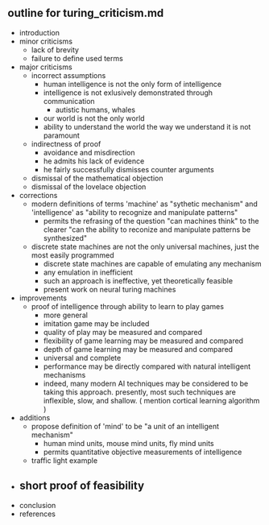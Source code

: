 ## outline for turing_criticism.md
 - introduction
 - minor criticisms
	 - lack of brevity
	 - failure to define used terms
 - major criticisms
	 - incorrect assumptions
		 - human intelligence is not the only form of intelligence
		 - intelligence is not exlusively demonstrated through communication
			 - autistic humans, whales
		 - our world is not the only world
		 - ability to understand the world the way we understand it is not paramount
	 - indirectness of proof
		 - avoidance and misdirection
		 - he admits his lack of evidence
		 - he fairly successfully dismisses counter arguments
	 - dismissal of the mathematical objection
	 - dismissal of the lovelace objection
 - corrections
	 - modern definitions of terms 'machine' as "sythetic mechanism" and 'intelligence' as "ability to recognize and manipulate patterns"
		 - permits the refrasing of the question "can machines think" to the clearer "can the ability to reconize and manipulate patterns be synthesized"
	 - discrete state machines are not the only universal machines, just the most easily programmed
		 - discrete state machines are capable of emulating any mechanism
		 - any emulation in inefficient
		 - such an approach is ineffective, yet theoretically feasible
		 - present work on neural turing machines
 - improvements
	 - proof of intelligence through ability to learn to play games
		 - more general
		 - imitation game may be included
		 - quality of play may be measured and compared
		 - flexibility of game learning may be measured and compared
		 - depth of game learning may be measured and compared
		 - universal and complete
		 - performance may be directly compared with natural intelligent mechanisms
		 - indeed, many modern AI techniques may be considered to be taking this approach. presently, most such techniques are inflexible, slow, and shallow. ( mention cortical learning algorithm )
 - additions
	 - propose definition of 'mind' to be "a unit of an intelligent mechanism"
		 - human mind units, mouse mind units, fly mind units
		 - permits quantitative objective measurements of intelligence
	 - traffic light example
 - short proof of feasibility
	 - 
 - conclusion
 - references
